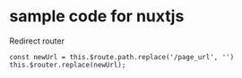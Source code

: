 # sample code for nuxtjs
Redirect router
```
const newUrl = this.$route.path.replace('/page_url', '')
this.$router.replace(newUrl);
```
